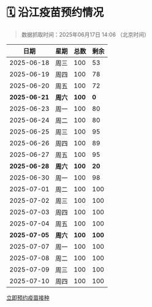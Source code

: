 # 🗓️ 沿江疫苗预约情况

> 数据抓取时间：2025年06月17日 14:06 （北京时间）

| 日期 | 星期 | 总数 | 剩余 |
|------|------|------|------|
| 2025-06-18 | 周三 | 100 | 53 |
| 2025-06-19 | 周四 | 100 | 78 |
| 2025-06-20 | 周五 | 100 | 72 |
| **2025-06-21** | **周六** | **100** | **0** |
| 2025-06-23 | 周一 | 100 | 80 |
| 2025-06-24 | 周二 | 100 | 80 |
| 2025-06-25 | 周三 | 100 | 95 |
| 2025-06-26 | 周四 | 100 | 89 |
| 2025-06-27 | 周五 | 100 | 95 |
| **2025-06-28** | **周六** | **100** | **20** |
| 2025-06-30 | 周一 | 100 | 98 |
| 2025-07-01 | 周二 | 100 | 100 |
| 2025-07-02 | 周三 | 100 | 100 |
| 2025-07-03 | 周四 | 100 | 100 |
| 2025-07-04 | 周五 | 100 | 100 |
| **2025-07-05** | **周六** | **100** | **100** |
| 2025-07-07 | 周一 | 100 | 100 |
| 2025-07-08 | 周二 | 100 | 100 |
| 2025-07-09 | 周三 | 100 | 100 |
| 2025-07-10 | 周四 | 100 | 100 |


<div class="button-container">
<a class="btn" href="http://yfzweb.ishequ.net/#/login" target="_blank">立即预约疫苗接种</a>
</div>

